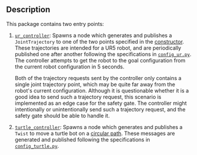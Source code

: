 ## Description
This package contains two entry points:
1. [`ur_controller`](./robot_controllers/ur_controller.py): Spawns a node which generates and publishes a `JointTrajectory` to one of the two points specified in the [constructor](./robot_controllers/ur_controller.py#L18). 
These trajectories are intended for a UR5 robot, and are periodically published one after another following the specifications in [`config_ur.py`](./robot_controllers/config_ur.py).
The controller attempts to get the robot to the goal configuration from the current robot configuration in 5 seconds.

    Both of the trajectory requests sent by the controller only contains a single joint trajectory point, which may be quite far away from the robot's current configuration.
    Although it is questionable whether it is a good idea to send such a trajectory request, this scenario is implemented as an edge case for the safety gate.
    The controller might intentionally or unintentionally send such a trajectory request, and the safety gate should be able to handle it.
2. [`turtle_controller`](./robot_controllers/turtle_controller.py): Spawns a node which generates and publishes a `Twist` to move a turtle bot on a [circular path](./robot_controllers/turtle_controller.py#L18). 
These messages are generated and published following the specifications in [`config_turtle.py`](./robot_controllers/config_turtle.py).